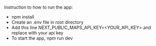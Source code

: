 Instruction to how to run the app:

- npm install
- Create an .env file in root directory
- Add this line NEXT_PUBLIC_MAPS_API_KEY=<YOUR_API_KEY> and replace with your api key
- To start the app, npm run dev
